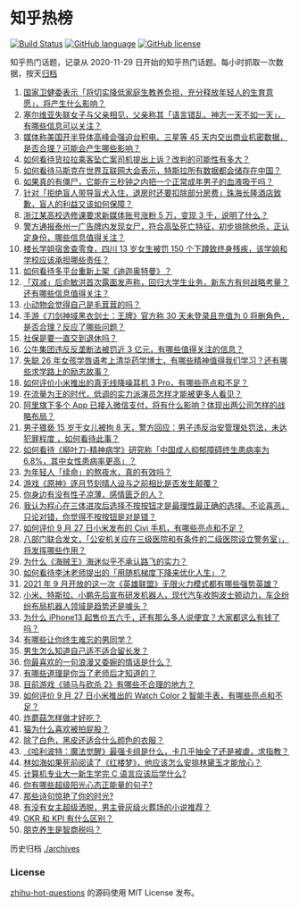 # 知乎热榜
[![Build Status](https://github.com/ToWeLong/zhihu-hot-questions/workflows/CI/badge.svg)](https://github.com/ToWeLong/zhihu-hot-questions/actions)
[![GitHub language](https://img.shields.io/badge/language-golang-orange.svg)](https://golang.org/)
[![GitHub license](https://img.shields.io/github/license/ToWeLong/zhihu-hot-questions)](https://github.com/ToWeLong/zhihu-hot-questions/blob/main/LICENSE)

知乎热门话题，记录从 2020-11-29 日开始的知乎热门话题。每小时抓取一次数据，按天[归档](./archives)

<!-- BEGIN -->

1. [国家卫健委表示「将切实降低家庭生教养负担，充分释放年轻人的生育意愿」，将产生什么影响？](https://www.zhihu.com/question/489359595)
1. [塞尔维亚失联女子与父亲相见，父亲称其「语言错乱、神志一天不如一天」，有哪些信息可以关注？](https://www.zhihu.com/question/489421956)
1. [媒体称美国开半导体高峰会强迫台积电、三星等 45 天内交出商业机密数据，是否合理？可能会产生哪些影响？](https://www.zhihu.com/question/489382331)
1. [如何看待货拉拉乘客坠亡案司机提出上诉？改判的可能性有多大？](https://www.zhihu.com/question/489428953)
1. [如何看待马斯克在世界互联网大会表示，特斯拉所有数据都会储存在中国？](https://www.zhihu.com/question/489085133)
1. [如果真的有僵尸，它能在三秒钟之内把一个正常成年男子的血液吸干吗？](https://www.zhihu.com/question/318318614)
1. [针对「拒绝盲人带导盲犬入住，退房时还要扣除部分房费」珠海长隆酒店致歉，盲人的利益又该如何保障？](https://www.zhihu.com/question/489357291)
1. [浙江某高校选修课要求新媒体账号涨粉 5 万，变现 3 千，说明了什么？](https://www.zhihu.com/question/489457437)
1. [警方通报泰州一广告牌内发现女尸，符合高坠死亡特征，初步排除他杀，正认定身份，哪些信息值得关注？](https://www.zhihu.com/question/489246280)
1. [楼长学姐宿舍查零食，四川 13 岁女生被罚 150 个下蹲致终身残疾，该学姐和学校应该承担哪些责任？](https://www.zhihu.com/question/489148223)
1. [如何看待多平台重新上架《迪迦奥特曼》？](https://www.zhihu.com/question/489357416)
1. [「双减」后俞敏洪首次露面发声称，回归大学生业务，新东方有何战略考量？还有哪些信息值得关注？](https://www.zhihu.com/question/489244809)
1. [小动物会觉得自己是毛茸茸的吗？](https://www.zhihu.com/question/476062325)
1. [手游《刀剑神域黑衣剑士：王牌》官方称 30 天未登录且充值为 0 将删角色，是否合理？反应了哪些问题？](https://www.zhihu.com/question/489151732)
1. [社保是要一直交到退休吗？](https://www.zhihu.com/question/339980560)
1. [公牛集团违反反垄断法被罚近 3 亿元，有哪些值得关注的信息？](https://www.zhihu.com/question/489352293)
1. [失聪 26 年女孩学唇语考上清华药学博士，有哪些精神值得我们学习？还有哪些求学路上的励志故事？](https://www.zhihu.com/question/489122771)
1. [如何评价小米推出的真无线降噪耳机 3 Pro，有哪些亮点和不足？](https://www.zhihu.com/question/489334300)
1. [在流量为王的时代，低调的实力派演员怎样才能被更多人看见？](https://www.zhihu.com/question/487244210)
1. [阿里旗下多个 App 已接入微信支付，将有什么影响？体现出两公司怎样的战略布局？](https://www.zhihu.com/question/489459820)
1. [男子猥亵 15 岁干女儿被拘 8 天，警方回应：男子违反治安管理处罚法，未达犯罪程度 ，如何看待此事？](https://www.zhihu.com/question/489070593)
1. [如何看待《柳叶刀-精神病学》研究称「中国成人抑郁障碍终生患病率为 6.8%，其中女性患病率更高」？](https://www.zhihu.com/question/489268879)
1. [为年轻人「续命」的熬夜水，真的有效吗？](https://www.zhihu.com/question/488734948)
1. [游戏《原神》逐月节刻晴人设与之前相比是否发生颠覆？](https://www.zhihu.com/question/489423774)
1. [你身边有没有性子凉薄，感情匮乏的人？](https://www.zhihu.com/question/388065495)
1. [我认为程心在三体进攻后选择不按按钮才是最理性最正确的选择。不论喜恶，只论对错，你觉得不按按钮是对是错？](https://www.zhihu.com/question/313151101)
1. [如何评价 9 月 27 日小米发布的 Civi 手机，有哪些亮点和不足？](https://www.zhihu.com/question/489310482)
1. [八部门联合发文，「公安机关应在三级医院和有条件的二级医院设立警务室」，将发挥哪些作用？](https://www.zhihu.com/question/489292140)
1. [为什么《海贼王》海迷似乎不承认路飞的实力？](https://www.zhihu.com/question/489198935)
1. [如何看待李沐老师提出的「用随机梯度下降来优化人生」？](https://www.zhihu.com/question/489380225)
1. [2021 年 9 月开放的这一次《英雄联盟》无限火力模式都有哪些强势英雄？](https://www.zhihu.com/question/489071881)
1. [小米、特斯拉、小鹏先后宣布研发机器人，现代汽车收购波士顿动力，车企纷纷布局机器人领域是趋势还是噱头？](https://www.zhihu.com/question/488255335)
1. [为什么 iPhone13 起售价五六千，还有那么多人说便宜？大家都这么有钱了吗？](https://www.zhihu.com/question/487409828)
1. [有哪些让你终生难忘的男同学？](https://www.zhihu.com/question/55323615)
1. [男生怎么知道自己适不适合留长发？](https://www.zhihu.com/question/319254134)
1. [你最喜欢的一句浪漫又委婉的情话是什么？](https://www.zhihu.com/question/430483296)
1. [有哪些道理是你当了老师后才知道的？](https://www.zhihu.com/question/366090311)
1. [目前游戏《骑马与砍杀 2》有哪些不合理的地方？](https://www.zhihu.com/question/389168959)
1. [如何评价 9 月 27 日小米推出的 Watch Color 2 智能手表，有哪些亮点和不足？](https://www.zhihu.com/question/489326396)
1. [炸蘑菇怎样做才好吃？](https://www.zhihu.com/question/20613386)
1. [猫为什么喜欢被拍屁股？](https://www.zhihu.com/question/407293886)
1. [除了白色，黑皮还适合什么颜色的衣服？](https://www.zhihu.com/question/486695488)
1. [《哈利波特：魔法觉醒》最强卡组是什么，卡几乎抽全了还是被虐，求指教？](https://www.zhihu.com/question/486675584)
1. [林如海如果死前阅读了《红楼梦》，他应该怎么安排林黛玉才能放心？](https://www.zhihu.com/question/486336023)
1. [计算机专业大一新生学完 C 语言应该后学什么?](https://www.zhihu.com/question/428288061)
1. [你有哪些超级阳光心态正能量的句子?](https://www.zhihu.com/question/484115661)
1. [那些诗句惊艳了你的时光?](https://www.zhihu.com/question/482336250)
1. [有没有女主超级洒脱，男主骨灰级火葬场的小说推荐？](https://www.zhihu.com/question/482404727)
1. [OKR 和 KPI 有什么区别？](https://www.zhihu.com/question/270665104)
1. [朋克养生是智商税吗？](https://www.zhihu.com/question/488742285)

<!-- END -->

历史归档 [./archives](./archives)


### License
[zhihu-hot-questions](https://github.com/towelong/zhihu-hot-questions) 的源码使用 MIT License 发布。